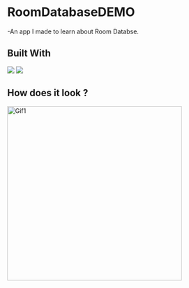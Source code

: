 # RoomDatabaseDEMO

-An app I made to learn about Room Databse.

## Built With 

<code><img src="https://www.vectorlogo.zone/logos/kotlinlang/kotlinlang-ar21.svg"></code>
<code><img src="https://www.vectorlogo.zone/logos/android/android-ar21.svg"></code>

## How does it look ?

<p>
<img height= "400" src="https://media.giphy.com/media/EsEs4XytVVPZXj9EjA/giphy.gif" alt="Gif1" />
</p>

